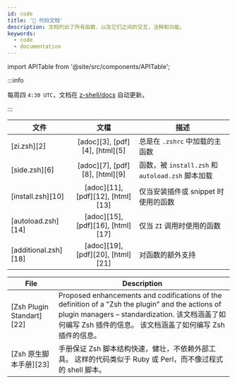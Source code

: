```yaml
---
id: code
title: '🔖 代码文档'
description: 文档列出了所有函数，以及它们之间的交互，注释和功能。
keywords:
  - code
  - documentation
---
```


import APITable from '@site/src/components/APITable';

:::info

每周四 `4:30 UTC`，文档在 [z-shell/docs][1] 自动更新。

:::

<!-- markdownlint-disable MD013 -->

<APITable>

| 文件                 |           文檔           | 描述                                                   |
| -------------------- | :-------------------------------: | ------------------------------------------------------------- |
| [zi.zsh][2]          |  [adoc][3], [pdf][4], [html][5]   | 总是在 `.zshrc` 中加载的主函数          |
| [side.zsh][6]        |  [adoc][7], [pdf][8], [html][9]   | 函数，被 `install.zsh` 和 `autoload.zsh` 脚本加载 |
| [install.zsh][10]    | [adoc][11], [pdf][12], [html][13] | 仅当安装插件或 snippet 时使用的函数       |
| [autoload.zsh][14]   | [adoc][15], [pdf][16], [html][17] | 仅当 `ZI` 调用时使用的函数           |
| [additional.zsh][18] | [adoc][19], [pdf][20], [html][21] | 对函数的额外支持                               |

</APITable>
<APITable>

| File                      | Description                                                                                                                                                                 |
| ------------------------- | --------------------------------------------------------------------------------------------------------------------------------------------------------------------------- |
| [Zsh Plugin Standart][22] | Proposed enhancements and codifications of the definition of a "Zsh the plugin" and the actions of plugin managers – standardization. 该文档涵盖了如何编写 Zsh 插件的信息。 该文档涵盖了如何编写 Zsh 插件的信息。 |
| [Zsh 原生脚本手册][23]    | 手册保证 Zsh 脚本结构快速，健壮，不依赖外部工具。 这样的代码类似于 Ruby 或 Perl，而不像过程式的 shell 脚本。                                  |

</APITable>

<!-- markdownlint-enable MD013 -->

[1]: https://github.com/z-shell/docs

